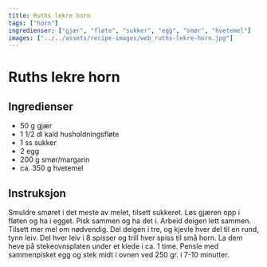 ```yaml
---
title: Ruths lekre horn
tags: ["horn"]
ingredienser: ["gjær", "fløte", "sukker", "egg", "smør", "hvetemel"]
images: ["../../assets/recipe-images/web_ruths-lekre-horn.jpg"]
---
```


# Ruths lekre horn

## Ingredienser

- 50 g gjær
- 1 1/2 dl kald husholdningsfløte
- 1 ss sukker
- 2 egg
- 200 g smør/margarin
- ca. 350 g hvetemel

## Instruksjon

Smuldre smøret i det meste av melet, tilsett sukkeret. Løs gjæren opp i fløten og ha i egget. Pisk sammen og ha det i. Arbeid deigen lett sammen. Tilsett mer mel om nødvendig. Del deigen i tre, og kjevle hver del til en rund, tynn leiv. Del hver leiv i 8 spisser og trill hver spiss til små horn. La dem heve på stekeovnsplaten under et klede i ca. 1 time. Pensle med sammenpisket egg og stek midt i ovnen ved 250 gr. i 7-10 minutter.

